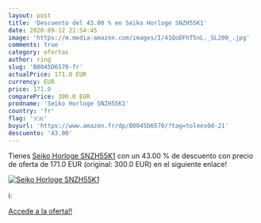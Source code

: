 ```yaml
---
layout: post
title: 'Descuento del 43.00 % en Seiko Horloge SNZH55K1'
date: 2020-09-12 21:54:45
image: 'https://m.media-amazon.com/images/I/41QoDFhT5nL._SL200_.jpg'
comments: true
category: ofertas
author: ring
slug: 'B0045D6570-fr'
actualPrice: 171.0 EUR
currency: EUR
price: 171.0
comparePrice: 300.0 EUR
prodname: 'Seiko Horloge SNZH55K1'
country: 'fr'
flag: '🇫🇷'
buyurl: 'https://www.amazon.fr/dp/B0045D6570/?tag=tolees0d-21'
descuento: '43.00'
---
```


Tienes [Seiko Horloge SNZH55K1](https://www.amazon.fr/dp/B0045D6570/?tag=tolees0d-21) con un 43.00 % de descuento con precio de oferta de 171.0 EUR (original: 300.0 EUR) en el siguiente enlace!

[![Seiko Horloge SNZH55K1](https://m.media-amazon.com/images/I/41QoDFhT5nL._SL200_.jpg)](https://www.amazon.fr/dp/B0045D6570/?tag=tolees0d-21)

ℹ️:


[Accede a la oferta!!](https://www.amazon.fr/dp/B0045D6570/?tag=tolees0d-21)
